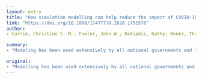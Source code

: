 ```yaml
---
layout: entry
title: "How simulation modelling can help reduce the impact of COVID-19"
link: "https://doi.org/10.1080/17477778.2020.1751570"
author:
- Currie, Christine S. M.; Fowler, John W.; Kotiadis, Kathy; Monks, Thomas; Onggo, Bhakti Stephan; Robertson, Duncan A.; Tako, Antuela A.

summary:
- "Modeling has been used extensively by all national governments and the World Health Organisation in deciding on the best strategies to mitigating COVID-19. Modeling was used extensively in determining the best strategy to combat the effects. Among the most important factors are the deciding strategies to mitigate the effects of COVId-19. This is the key to deciding if strategies to be effective. The aims have been used by the World health Organisation and the world health organisation. It has been widely used by all National governments. Modelling is being used extensively."

original:
- "Modelling has been used extensively by all national governments and the World Health Organisation in deciding on the best strategies to pursue in mitigating the effects of COVID-19. Principally the..."
---
```


